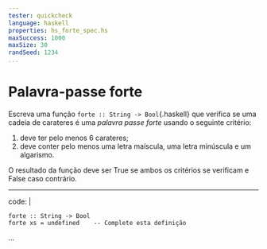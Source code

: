 ```yaml
---
tester: quickcheck
language: haskell
properties: hs_forte_spec.hs
maxSuccess: 1000
maxSize: 30
randSeed: 1234
...
```


# Palavra-passe forte

Escreva uma função `forte :: String -> Bool`{.haskell}
que verifica se uma cadeia de carateres
é uma *palavra passe forte* usando o seguinte critério:

1. deve ter pelo menos 6 carateres;
2. deve conter pelo menos uma letra maíscula, uma
   letra minúscula e um algarismo.

O resultado da função deve ser True se ambos os critérios se verificam
e False caso contrário.


---
code: |
  ~~~
  forte :: String -> Bool
  forte xs = undefined    -- Complete esta definição 
  ~~~
...
